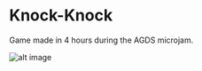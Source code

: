 # Knock-Knock
Game made in 4 hours during the AGDS microjam.

![alt image](https://img.itch.zone/aW1hZ2UvMTkyNTE3LzkwMTA2NC5wbmc=/347x500/pgJLtb.png)
